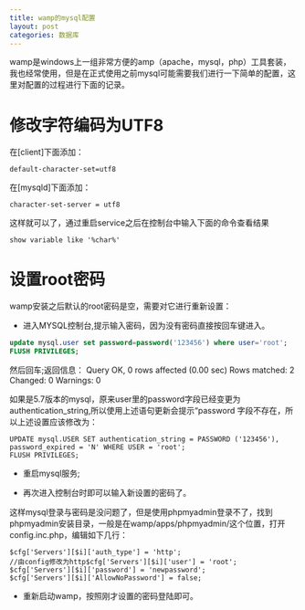 ```yaml
---
title: wamp的mysql配置
layout: post
categories: 数据库
---
```

wamp是windows上一组非常方便的amp（apache，mysql，php）工具套装，我也经常使用，但是在正式使用之前mysql可能需要我们进行一下简单的配置，这里对配置的过程进行下面的记录。

# 修改字符编码为UTF8
在[client]下面添加：

```
default-character-set=utf8
```

在[mysqld]下面添加：

```
character-set-server = utf8
```

这样就可以了，通过重启service之后在控制台中输入下面的命令查看结果

```
show variable like '%char%'
```

# 设置root密码
wamp安装之后默认的root密码是空，需要对它进行重新设置：

* 进入MYSQL控制台,提示输入密码，因为没有密码直接按回车键进入。

```sql
update mysql.user set password=password('123456') where user='root'; 
FLUSH PRIVILEGES;
```
然后回车;返回信息：
Query OK, 0 rows affected (0.00 sec)
Rows matched: 2 Changed: 0 Warnings: 0

如果是5.7版本的mysql，原来user里的password字段已经变更为authentication_string,所以使用上述语句更新会提示“password 字段不存在，所以上述设置应该修改为：

```
UPDATE mysql.USER SET authentication_string = PASSWORD ('123456'), password_expired = 'N' WHERE USER = 'root';
FLUSH PRIVILEGES;
```

* 重启mysql服务;

* 再次进入控制台时即可以输入新设置的密码了。

这样mysql登录与密码是没问题了，但是使用phpmyadmin登录不了，找到phpmyadmin安装目录，一般是在wamp/apps/phpmyadmin/这个位置，打开config.inc.php，编辑如下几行：

```
$cfg['Servers'][$i]['auth_type'] = 'http';    
//由config修改为http$cfg['Servers'][$i]['user'] = 'root';
$cfg['Servers'][$i]['password'] = 'newpassword';
$cfg['Servers'][$i]['AllowNoPassword'] = false;
```

* 重新启动wamp，按照刚才设置的密码登陆即可。
